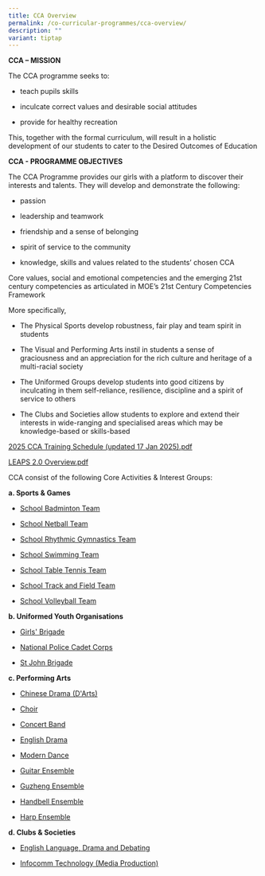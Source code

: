 ```yaml
---
title: CCA Overview
permalink: /co-curricular-programmes/cca-overview/
description: ""
variant: tiptap
---
```

<p><strong>CCA – MISSION</strong>
</p>
<p>The CCA programme seeks to:</p>
<ul data-tight="true" class="tight">
<li>
<p>teach pupils skills</p>
</li>
<li>
<p>inculcate correct values and desirable social attitudes</p>
</li>
<li>
<p>provide for healthy recreation</p>
</li>
</ul>
<p>This, together with the formal curriculum, will result in a holistic development
of our students to cater to the Desired Outcomes of Education</p>
<p><strong>CCA - PROGRAMME OBJECTIVES</strong>
</p>
<p>The CCA Programme provides our girls with a platform to discover their
interests and talents. They will develop and demonstrate the following:</p>
<ul data-tight="true" class="tight">
<li>
<p>passion</p>
</li>
<li>
<p>leadership and teamwork</p>
</li>
<li>
<p>friendship and a sense of belonging</p>
</li>
<li>
<p>spirit of service to the community</p>
</li>
<li>
<p>knowledge, skills and values related to the students’ chosen CCA</p>
</li>
</ul>
<p>Core values, social and emotional competencies and the emerging 21st century
competencies as articulated in MOE’s 21st Century Competencies Framework</p>
<p>More specifically,</p>
<ul data-tight="true" class="tight">
<li>
<p>The Physical Sports develop robustness, fair play and team spirit in students</p>
</li>
<li>
<p>The Visual and Performing Arts instil in students a sense of graciousness
and an appreciation for the rich culture and heritage of a multi-racial
society</p>
</li>
<li>
<p>The Uniformed Groups develop students into good citizens by inculcating
in them self-reliance, resilience, discipline and a spirit of service to
others</p>
</li>
<li>
<p>The Clubs and Societies allow students to explore and extend their interests
in wide-ranging and specialised areas which may be knowledge-based or skills-based</p>
</li>
</ul>
<p><a href="/files/2025_CCA_Training_Schedule_updated_v2_0.pdf" rel="noopener nofollow" target="_blank">2025 CCA Training Schedule (updated 17 Jan 2025).pdf</a>
</p>
<p><a href="/files/LEAPS%202%20Overview.pdf" rel="noopener noreferrer nofollow" target="_blank">LEAPS 2.0 Overview.pdf</a>
</p>
<p>CCA consist of the following Core Activities &amp; Interest Groups:</p>
<p><strong>a. Sports &amp; Games</strong>
</p>
<ul data-tight="true" class="tight">
<li>
<p><a href="https://www.plmgss.moe.edu.sg/co-curricular-programmes/sports-and-games/school-badminton-team" rel="noopener noreferrer nofollow" target="_blank">School Badminton Team</a>
</p>
</li>
<li>
<p><a href="https://www.plmgss.moe.edu.sg/co-curricular-programmes/sports-and-games/school-netball-team" rel="noopener noreferrer nofollow" target="_blank">School Netball Team</a>
</p>
</li>
<li>
<p><a href="https://www.plmgss.moe.edu.sg/co-curricular-programmes/sports-and-games/school-rhythmic-gymnastics-team" rel="noopener noreferrer nofollow" target="_blank">School Rhythmic Gymnastics Team</a>
</p>
</li>
<li>
<p><a href="https://www.plmgss.moe.edu.sg/co-curricular-programmes/sports-and-games/school-swimming-team" rel="noopener noreferrer nofollow" target="_blank">School Swimming Team</a>
</p>
</li>
<li>
<p><a href="https://www.plmgss.moe.edu.sg/co-curricular-programmes/sports-and-games/school-table-tennis-team" rel="noopener noreferrer nofollow" target="_blank">School Table Tennis Team</a>
</p>
</li>
<li>
<p><a href="https://www.plmgss.moe.edu.sg/co-curricular-programmes/sports-and-games/school-track-and-field-team" rel="noopener noreferrer nofollow" target="_blank">School Track and Field Team</a>
</p>
</li>
<li>
<p><a href="https://www.plmgss.moe.edu.sg/co-curricular-programmes/sports-and-games/school-volleyball-team" rel="noopener noreferrer nofollow" target="_blank">School Volleyball Team</a>
</p>
</li>
</ul>
<p><strong>b. Uniformed Youth Organisations</strong>
</p>
<ul data-tight="true" class="tight">
<li>
<p><a href="https://www.plmgss.moe.edu.sg/co-curricular-programmes/uniform-groups/girls-brigade" rel="noopener noreferrer nofollow" target="_blank">Girls' Brigade</a>
</p>
</li>
<li>
<p><a href="https://www.plmgss.moe.edu.sg/co-curricular-programmes/uniform-groups/national-police-cadet-corps" rel="noopener noreferrer nofollow" target="_blank">National Police Cadet Corps</a>
</p>
</li>
<li>
<p><a href="https://www.plmgss.moe.edu.sg/co-curricular-programmes/uniform-groups/st-john-brigade" rel="noopener noreferrer nofollow" target="_blank">St John Brigade</a>
</p>
</li>
</ul>
<p><strong>c. Performing Arts</strong>
</p>
<ul>
<li>
<p><a href="https://www.plmgss.moe.edu.sg/co-curricular-programmes/performing-arts/chinese-drama-darts" rel="noopener noreferrer nofollow" target="_blank">Chinese Drama (D'Arts)</a>
</p>
</li>
<li>
<p><a href="https://www.plmgss.moe.edu.sg/co-curricular-programmes/performing-arts/choir" rel="noopener noreferrer nofollow" target="_blank">Choir</a>
</p>
</li>
<li>
<p><a href="https://www.plmgss.moe.edu.sg/co-curricular-programmes/performing-arts/concert-band" rel="noopener noreferrer nofollow" target="_blank">Concert Band</a>
</p>
</li>
<li>
<p><a href="https://www.plmgss.moe.edu.sg/co-curricular-programmes/performing-arts/english-drama" rel="noopener noreferrer nofollow" target="_blank">English Drama</a>
</p>
</li>
<li>
<p><a href="https://staging.d31lf6q9623hn3.amplifyapp.com/co-curricular-programmes/performing-arts/modern-dance" rel="noopener noreferrer nofollow" target="_blank">Modern Dance</a>
</p>
</li>
<li>
<p><a href="https://www.plmgss.moe.edu.sg/co-curricular-programmes/performing-arts/guitar-ensemble" rel="noopener noreferrer nofollow" target="_blank">Guitar Ensemble</a>
</p>
</li>
<li>
<p><a href="https://www.plmgss.moe.edu.sg/co-curricular-programmes/performing-arts/guzheng-ensemble" rel="noopener noreferrer nofollow" target="_blank">Guzheng Ensemble</a>
</p>
</li>
<li>
<p><a href="https://www.plmgss.moe.edu.sg/co-curricular-programmes/performing-arts/handbell-ensemble" rel="noopener noreferrer nofollow" target="_blank">Handbell Ensemble</a>
</p>
</li>
<li>
<p><a href="https://www.plmgss.moe.edu.sg/co-curricular-programmes/performing-arts/harp-ensemble" rel="noopener noreferrer nofollow" target="_blank">Harp Ensemble</a>
</p>
</li>
</ul>
<p><strong>d. Clubs &amp; Societies</strong>
</p>
<ul>
<li>
<p><a href="https://www.plmgss.moe.edu.sg/co-curricular-programmes/clubs-and-societies/english-language-drama-and-debating" rel="noopener noreferrer nofollow" target="_blank">English Language, Drama and Debating</a>
</p>
</li>
<li>
<p><a href="https://www.plmgss.moe.edu.sg/co-curricular-programmes/clubs-and-societies/infocomm-technology-media-production" rel="noopener noreferrer nofollow" target="_blank">Infocomm Technology (Media Production)</a>
</p>
</li>
</ul>
<p></p>